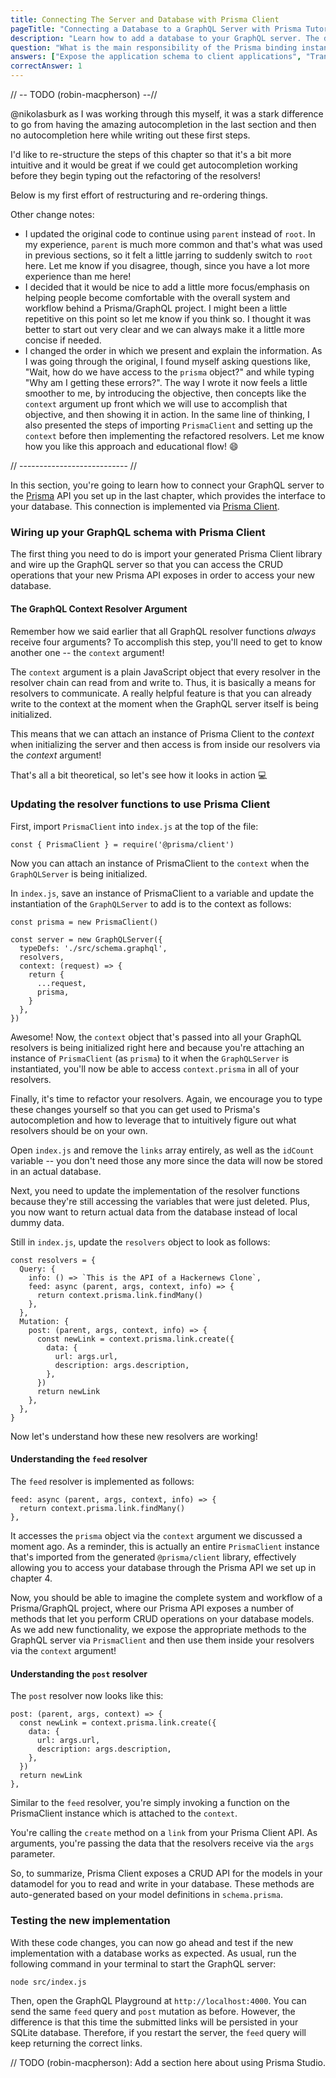 ```yaml
---
title: Connecting The Server and Database with Prisma Client
pageTitle: "Connecting a Database to a GraphQL Server with Prisma Tutorial"
description: "Learn how to add a database to your GraphQL server. The database is powered by Prisma and connected to the server via GraphQL bindings."
question: "What is the main responsibility of the Prisma binding instance that's attached to the 'context'?"
answers: ["Expose the application schema to client applications", "Translate the GraphQL operations from the Prisma API into JavaScript functions", "Translate the GraphQL operations from the application layer into JavaScript functions", "Generate SQL queries"]
correctAnswer: 1
---
```


// -- TODO (robin-macpherson) --//

@nikolasburk as I was working through this myself, it was a stark difference to go from having the amazing autocompletion in the last section and then no autocompletion here while writing out these first steps. 

I'd like to re-structure the steps of this chapter so that it's a bit more intuitive and it would be great if we could get autocompletion working before they begin typing out the refactoring of the resolvers!

Below is my first effort of restructuring and re-ordering things.

Other change notes:

- I updated the original code to continue using `parent` instead of `root`. In my experience, `parent` is much more common and that's what was used in previous sections, so it felt a little jarring to suddenly switch to `root` here. Let me know if you disagree, though, since you have a lot more experience than me here!
- I decided that it would be nice to add a little more focus/emphasis on helping people become comfortable with the overall system and workflow behind a Prisma/GraphQL project. I might been a little repetitive on this point so let me know if you think so. I thought it was better to start out very clear and we can always make it a little more concise if needed.
- I changed the order in which we present and explain the information. As I was going through the original, I found myself asking questions like, "Wait, how do we have access to the `prisma` object?" and while typing "Why am I getting these errors?". The way I wrote it now feels a little smoother to me, by introducing the objective, then concepts like the `context` argument up front which we will use to accomplish that objective, and then showing it in action. In the same line of thinking, I also presented the steps of importing `PrismaClient` and setting up the `context` before then implementing the refactored resolvers. Let me know how you like this approach and educational flow! 😄

// --------------------------- //

In this section, you're going to learn how to connect your GraphQL server to the [Prisma](https://www.prisma.io) API you set up in the last chapter, which provides the interface to your database. This connection is implemented via [Prisma Client](https://www.prisma.io/docs/reference/tools-and-interfaces/prisma-client).

### Wiring up your GraphQL schema with Prisma Client

The first thing you need to do is import your generated Prisma Client library and wire up the GraphQL server so that you can access the CRUD operations that your new Prisma API exposes in order to access your new database.

#### The GraphQL Context Resolver Argument

Remember how we said earlier that all GraphQL resolver functions _always_ receive four arguments? To accomplish this step, you'll need to get to know another one -- the `context` argument!

The `context` argument is a plain JavaScript object that every resolver in the resolver chain can read from and write to. Thus, it is basically a means for resolvers to communicate. A really helpful feature is that you can already write to the context at the moment when the GraphQL server itself is being initialized.

This means that we can attach an instance of Prisma Client to the _context_ when initializing the server and then access is from inside our resolvers via the _context_ argument!

That's all a bit theoretical, so let's see how it looks in action 💻

### Updating the resolver functions to use Prisma Client

<Instruction>

First, import `PrismaClient` into `index.js` at the top of the file:

```js(path=".../hackernews-node/src/index.js")
const { PrismaClient } = require('@prisma/client')
```

</Instruction>

Now you can attach an instance of PrismaClient to the `context` when the `GraphQLServer` is being initialized.

<Instruction>

In `index.js`, save an instance of PrismaClient to a variable and update the instantiation of the `GraphQLServer` to add is to the context as follows:

```js{4-12}(path=".../hackernews-node/src/index.js")
const prisma = new PrismaClient()

const server = new GraphQLServer({
  typeDefs: './src/schema.graphql',
  resolvers,
  context: (request) => {
    return {
      ...request,
      prisma,
    }
  },
})
```

</Instruction>

Awesome! Now, the `context` object that's passed into all your GraphQL resolvers is being initialized right here and because you're attaching an instance of `PrismaClient` (as `prisma`) to it when the `GraphQLServer` is instantiated, you'll now be able to access `context.prisma` in all of your resolvers.

Finally, it's time to refactor your resolvers. Again, we encourage you to type these changes yourself so that you can get used to Prisma's autocompletion and how to leverage that to intuitively figure out what resolvers should be on your own.

<Instruction>

Open `index.js` and remove the `links` array entirely, as well as the `idCount` variable -- you don't need those any more since the data will now be stored in an actual database.

</Instruction>

Next, you need to update the implementation of the resolver functions because they're still accessing the variables that were just deleted. Plus, you now want to return actual data from the database instead of local dummy data.

<Instruction>

Still in `index.js`, update the `resolvers` object to look as follows:

```js{4-6,8-17}(path=".../hackernews-node/src/index.js")
const resolvers = {
  Query: {
    info: () => `This is the API of a Hackernews Clone`,
    feed: async (parent, args, context, info) => {
      return context.prisma.link.findMany()
    },
  },
  Mutation: {
    post: (parent, args, context, info) => {
      const newLink = context.prisma.link.create({
        data: {
          url: args.url,
          description: args.description,
        },
      })
      return newLink
    },
  },
}
```

</Instruction>

Now let's understand how these new resolvers are working!

#### Understanding the `feed` resolver

The `feed` resolver is implemented as follows:

```js(path=".../hackernews-node/src/index.js"&nocopy)
feed: async (parent, args, context, info) => {
  return context.prisma.link.findMany()
},
```

It accesses the `prisma` object via the `context` argument we discussed a moment ago. As a reminder, this is actually an entire `PrismaClient` instance that's imported from the generated `@prisma/client` library, effectively allowing you to access your database through the Prisma API we set up in chapter 4.

Now, you should be able to imagine the complete system and workflow of a Prisma/GraphQL project, where our Prisma API exposes a number of methods that let you perform CRUD operations on your database models. As we add new functionality, we expose the appropriate methods to the GraphQL server via `PrismaClient` and then use them inside your resolvers via the `context` argument! 

#### Understanding the `post` resolver

The `post` resolver now looks like this:

```js(path=".../hackernews-node/src/index.js"&nocopy)
post: (parent, args, context) => {
  const newLink = context.prisma.link.create({
    data: {
      url: args.url,
      description: args.description,
    },
  })
  return newLink
},
```

Similar to the `feed` resolver, you're simply invoking a function on the PrismaClient instance which is attached to the `context`.

You're calling the `create` method on a `link` from your Prisma Client API. As arguments, you're passing the data that the resolvers receive via the `args` parameter.

So, to summarize, Prisma Client exposes a CRUD API for the models in your datamodel for you to read and write in your database. These methods are auto-generated based on your model definitions in `schema.prisma`.

### Testing the new implementation

With these code changes, you can now go ahead and test if the new implementation with a database works as expected. As usual, run the following command in your terminal to start the GraphQL server:

```bash(path=".../hackernews-node")
node src/index.js
```

Then, open the GraphQL Playground at `http://localhost:4000`. You can send the same `feed` query and `post` mutation as before. However, the difference is that this time the submitted links will be persisted in your SQLite database. Therefore, if you restart the server, the `feed` query will keep returning the correct links.

// TODO (robin-macpherson): Add a section here about using Prisma Studio.